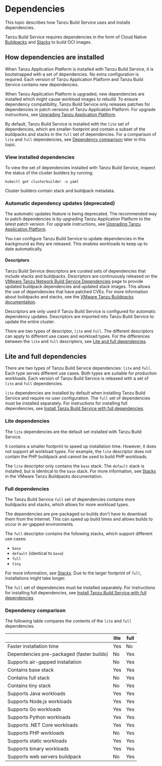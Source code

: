 # Dependencies

This topic describes how Tanzu Build Service uses and installs dependencies.

Tanzu Build Service requires dependencies in the form of Cloud Native
[Buildpacks](https://docs.vmware.com/en/VMware-Tanzu-Buildpacks/index.html) and
[Stacks](https://docs.vmware.com/en/VMware-Tanzu-Buildpacks/services/tanzu-buildpacks/GUID-stacks.html)
to build OCI images.

## <a id="install"></a> How dependencies are installed

When Tanzu Application Platform is installed with Tanzu Build Service, it is
bootstrapped with a set of dependencies.
No extra configuration is required.
Each version of Tanzu Application Platform and Tanzu Build Service contains new dependencies.

When Tanzu Application Platform is upgraded, new dependencies are installed which might cause
workload images to rebuild.
To ensure dependency compatibility, Tanzu Build Service only releases patches for
dependencies in patch versions of Tanzu Application Platform.
For upgrade instructions, see [Upgrading Tanzu Application Platform](../upgrading.md).

By default, Tanzu Build Service is installed with the `lite` set of dependencies,
which are smaller-footprint and contain a subset of the buildpacks and stacks in
the `full` set of dependencies.
For a comparison of `lite` and `full` dependencies, see [Dependency comparison](#lite-vs-full-table)
later in this topic.

### <a id="view"></a> View installed dependencies

To view the set of dependencies installed with Tanzu Build Service, inspect the
status of the cluster builders by running:

```console
kubectl get clusterbuilder -o yaml
```

Cluster builders contain stack and buildpack metadata.

### <a id="deprecated-auto-updates"></a> Automatic dependency updates (deprecated)

The automatic updates feature is being deprecated.
The recommended way to patch dependencies is by upgrading Tanzu Application Platform
to the latest patch version. For upgrade instructions, see [Upgrading Tanzu Application Platform](../upgrading.md).

You can configure Tanzu Build Service to update dependencies in the background as they are released.
This enables workloads to keep up to date automatically.

#### <a id="descriptors"></a> Descriptors

Tanzu Build Service descriptors are curated sets of dependencies that include stacks and buildpacks.
Descriptors are continuously released on the [VMware Tanzu Network Build Service Dependencies](https://network.pivotal.io/products/tbs-dependencies/)
page to provide updated buildpack dependencies and updated stack images.
This allows the use of dependencies that have patched CVEs.
For more information about buildpacks and stacks, see the [VMware Tanzu Buildpacks documentation](https://docs.vmware.com/en/VMware-Tanzu-Buildpacks/index.html).

Descriptors are only used if Tanzu Build Service is configured for automatic dependency updates.
Descriptors are imported into Tanzu Build Service to update the entire cluster.

There are two types of descriptor, `lite` and `full`. <!-- are these based on the full and lite dependencies? -->
The different descriptors can apply to different use cases and workload types.
For the differences between the `lite` and `full` descriptors, see [Lite and full dependencies](#lite-vs-full).

## <a id="lite-vs-full"></a> Lite and full dependencies

There are two types of Tanzu Build Service dependencies: `lite` and `full`.
Each type serves different use cases.
Both types are suitable for production workloads.
Each version of Tanzu Build Service is released with a set of `lite` and `full` dependencies.

`lite` dependencies are installed by default when installing Tanzu Build Service
and require no user configuration.
The `full` set of dependencies must be installed separately.
For instructions for installing full dependencies, see [Install Tanzu Build Service with full dependencies](install-tbs.html#tap-install-full-deps).

### <a id="lite-dependencies"></a> Lite dependencies

The `lite` dependencies are the default set installed with Tanzu Build Service.

It contains a smaller footprint to speed up installation time.
However, it does not support all workload types.
For example, the `lite` descriptor does not
contain the PHP buildpack and cannot be used to build PHP workloads.

The `lite` descriptor only contains the `base` stack.
The `default` stack is installed, but is identical to the `base` stack.
For more information, see [Stacks](https://docs.vmware.com/en/VMware-Tanzu-Buildpacks/services/tanzu-buildpacks/GUID-stacks.html)
in the VMware Tanzu Buildpacks documentation.

### <a id="full-dependencies"></a> Full dependencies

The Tanzu Build Service `full` set of dependencies contains more buildpacks and stacks,
which allows for more workload types.

The dependencies are pre-packaged so builds don't have to download them from the Internet.
This can speed up build times and allows builds to occur in air-gapped environments.

The `full` descriptor contains the following stacks, which support different use cases:

- `base`
- `default` (identical to `base`)
- `full`
- `tiny`

For more information, see [Stacks](https://docs.vmware.com/en/VMware-Tanzu-Buildpacks/services/tanzu-buildpacks/GUID-stacks.html).
Due to the larger footprint of `full`, installations might take longer.

The `full` set of dependencies must be installed separately.
For instructions for installing full dependencies, see [Install Tanzu Build Service with full dependencies](install-tbs.html#tap-install-full-deps)

### <a id="lite-vs-full-table"></a> Dependency comparison

The following table compares the contents of the `lite` and `full` dependencies.

|  | lite | full |
|---|---|---|
| Faster installation time | Yes | No |
| Dependencies pre-packaged (faster builds) | No | Yes |
| Supports air-gapped installation | No | Yes |
| Contains base stack | Yes | Yes |
| Contains full stack | No | Yes |
| Contains tiny stack | No | Yes |
| Supports Java workloads | Yes | Yes |
| Supports Node.js workloads | Yes | Yes |
| Supports Go workloads | Yes | Yes |
| Supports Python workloads | Yes | Yes |
| Supports .NET Core workloads | Yes | Yes |
| Supports PHP workloads | No | Yes |
| Supports static workloads | Yes | Yes |
| Supports binary workloads | Yes | Yes |
| Supports web servers buildpack | No | Yes |
